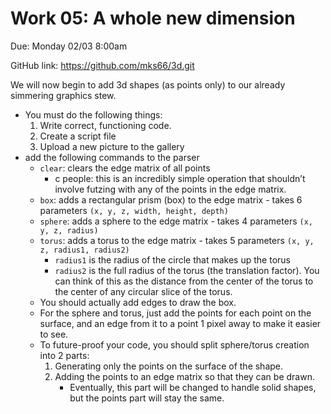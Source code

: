 # Work 05: A whole new dimension

Due: Monday 02/03 8:00am

GitHub link: https://github.com/mks66/3d.git

We will now begin to add 3d shapes (as points only) to our already simmering graphics stew.
- You must do the following things:
    1. Write correct, functioning code.
    2. Create a script file
    3. Upload a new picture to the gallery
- add the following commands to the parser
    - `clear`: clears the edge matrix of all points
        - c people: this is an incredibly simple operation that shouldn’t involve futzing with any of the points in the edge matrix.
    - `box`: adds a rectangular prism (box) to the edge matrix - takes 6 parameters `(x, y, z, width, height, depth)`
    - `sphere`: adds a sphere to the edge matrix - takes 4 parameters `(x, y, z, radius)`
    - `torus`: adds a torus to the edge matrix - takes 5 parameters `(x, y, z, radius1, radius2)`
        - `radius1` is the radius of the circle that makes up the torus
        - `radius2` is the full radius of the torus (the translation factor). You can think of this as the distance from the center of the torus to the center of any circular slice of the torus.
    - You should actually add edges to draw the box.
    - For the sphere and torus, just add the points for each point on the surface, and an edge from it to a point 1 pixel away to make it easier to see.
    - To future-proof your code, you should split sphere/torus creation into 2 parts:
        1. Generating only the points on the surface of the shape.
        2. Adding the points to an edge matrix so that they can be drawn.
           - Eventually, this part will be changed to handle solid shapes, but the points part will stay the same.
